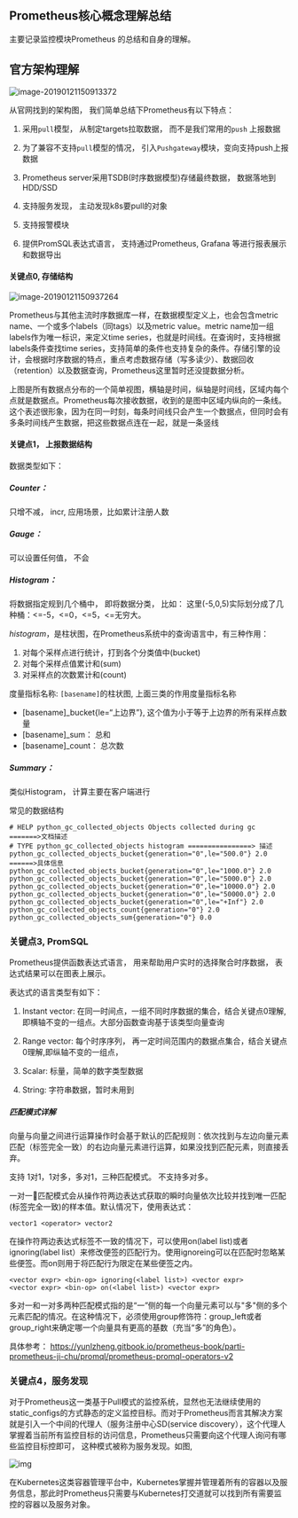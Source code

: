 ## Prometheus核心概念理解总结



主要记录监控模块Prometheus 的总结和自身的理解。





##  官方架构理解



![image-20190121150913372](/Users/litong/Documents/markdown/Prometheus-think/assets/image-20190121150913372.png)



从官网找到的架构图， 我们简单总结下Prometheus有以下特点：



1. 采用`pull`模型， 从制定targets拉取数据， 而不是我们常用的`push` 上报数据

2. 为了兼容不支持`pull`模型的情况， 引入`Pushgateway`模块，变向支持push上报数据
3. Prometheus server采用TSDB(时序数据模型)存储最终数据， 数据落地到HDD/SSD
4. 支持服务发现， 主动发现k8s要pull的对象
5. 支持报警模块
6. 提供PromSQL表达式语言， 支持通过Prometheus, Grafana 等进行报表展示和数据导出



#### 关键点0, 存储结构

![image-20190121150937264](/Users/litong/Documents/markdown/Prometheus-think/assets/image-20190121150937264.png)

Prometheus与其他主流时序数据库一样，在数据模型定义上，也会包含metric name、一个或多个labels（同tags）以及metric value。metric name加一组labels作为唯一标识，来定义time series，也就是时间线。在查询时，支持根据labels条件查找time series，支持简单的条件也支持复杂的条件。存储引擎的设计，会根据时序数据的特点，重点考虑数据存储（写多读少）、数据回收（retention）以及数据查询，Prometheus这里暂时还没提数据分析。



上图是所有数据点分布的一个简单视图，横轴是时间，纵轴是时间线，区域内每个点就是数据点。Prometheus每次接收数据，收到的是图中区域内纵向的一条线。这个表述很形象，因为在同一时刻，每条时间线只会产生一个数据点，但同时会有多条时间线产生数据，把这些数据点连在一起，就是一条竖线



####  关键点1， 上报数据结构



数据类型如下：

##### Counter：

只增不减， incr, 应用场景，比如累计注册人数

##### Gauge：

可以设置任何值， 不会

##### Histogram：

将数据指定规到几个桶中， 即将数据分类， 比如： 这里(-5,0,5)实际划分成了几种桶：<=-5，<=0，<=5，<=无穷大。

*histogram*，是柱状图，在Prometheus系统中的查询语言中，有三种作用：

1. 对每个采样点进行统计，打到各个分类值中(bucket)
2. 对每个采样点值累计和(sum)
3. 对采样点的次数累计和(count)

度量指标名称: `[basename]`的柱状图, 上面三类的作用度量指标名称

- [basename]_bucket{le=“上边界”}, 这个值为小于等于上边界的所有采样点数量
- [basename]_sum： 总和
- [basename]_count： 总次数

##### Summary：

类似Histogram， 计算主要在客户端进行



常见的数据结构

```
# HELP python_gc_collected_objects Objects collected during gc =======>文档描述
# TYPE python_gc_collected_objects histogram ================> 描述
python_gc_collected_objects_bucket{generation="0",le="500.0"} 2.0 ======>具体信息
python_gc_collected_objects_bucket{generation="0",le="1000.0"} 2.0
python_gc_collected_objects_bucket{generation="0",le="5000.0"} 2.0
python_gc_collected_objects_bucket{generation="0",le="10000.0"} 2.0
python_gc_collected_objects_bucket{generation="0",le="50000.0"} 2.0
python_gc_collected_objects_bucket{generation="0",le="+Inf"} 2.0
python_gc_collected_objects_count{generation="0"} 2.0
python_gc_collected_objects_sum{generation="0"} 0.0
```





### 关键点3, PromSQL



Prometheus提供函数表达式语言， 用来帮助用户实时的选择聚合时序数据， 表达式结果可以在图表上展示。



表达式的语言类型有如下：

1. Instant vector:  在同一时间点，一组不同时序数据的集合，结合关键点0理解, 即横轴不变的一组点。大部分函数查询基于该类型向量查询

2. Range vector:  每个时序序列， 再一定时间范围内的数据点集合，结合关键点0理解,即纵轴不变的一组点， 

3. Scalar: 标量，简单的数字类型数据

4. String: 字符串数据，暂时未用到



##### 匹配模式详解

向量与向量之间进行运算操作时会基于默认的匹配规则：依次找到与左边向量元素匹配（标签完全一致）的右边向量元素进行运算，如果没找到匹配元素，则直接丢弃。

支持 1对1，1对多，多对1，三种匹配模式。 不支持多对多。



一对一匹配模式会从操作符两边表达式获取的瞬时向量依次比较并找到唯一匹配(标签完全一致)的样本值。默认情况下，使用表达式：



```
vector1 <operator> vector2
```

在操作符两边表达式标签不一致的情况下，可以使用on(label list)或者ignoring(label list）来修改便签的匹配行为。使用ignoreing可以在匹配时忽略某些便签。而on则用于将匹配行为限定在某些便签之内。



```
<vector expr> <bin-op> ignoring(<label list>) <vector expr>
<vector expr> <bin-op> on(<label list>) <vector expr>
```



多对一和一对多两种匹配模式指的是“一”侧的每一个向量元素可以与"多"侧的多个元素匹配的情况。在这种情况下，必须使用group修饰符：group_left或者group_right来确定哪一个向量具有更高的基数（充当“多”的角色）。



具体参考： https://yunlzheng.gitbook.io/prometheus-book/parti-prometheus-ji-chu/promql/prometheus-promql-operators-v2



### 关键点4，服务发现

对于Prometheus这一类基于Pull模式的监控系统，显然也无法继续使用的static_configs的方式静态的定义监控目标。而对于Prometheus而言其解决方案就是引入一个中间的代理人（服务注册中心SD(service discovery），这个代理人掌握着当前所有监控目标的访问信息，Prometheus只需要向这个代理人询问有哪些监控目标控即可， 这种模式被称为服务发现。如图, 

![img](/Users/litong/Documents/markdown/Prometheus-think/assets/prometheus-sd.png)

在Kubernetes这类容器管理平台中，Kubernetes掌握并管理着所有的容器以及服务信息，那此时Prometheus只需要与Kubernetes打交道就可以找到所有需要监控的容器以及服务对象。



























